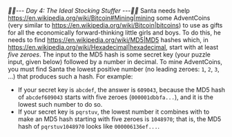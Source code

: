 *:calendar::calendar:--- Day 4: The Ideal Stocking Stuffer ---:calendar::calendar:*
Santa needs help <https://en.wikipedia.org/wiki/Bitcoin#Mining|mining> some AdventCoins (very similar to <https://en.wikipedia.org/wiki/Bitcoin|bitcoins>) to use as gifts for all the economically forward-thinking little girls and boys.
To do this, he needs to find <https://en.wikipedia.org/wiki/MD5|MD5> hashes which, in <https://en.wikipedia.org/wiki/Hexadecimal|hexadecimal>, start with at least *five zeroes*.  The input to the MD5 hash is some secret key (your puzzle input, given below) followed by a number in decimal. To mine AdventCoins, you must find Santa the lowest positive number (no leading zeroes: `1`, `2`, `3`, ...) that produces such a hash.
For example:

- If your secret key is `abcdef`, the answer is `609043`, because the MD5 hash of `abcdef609043` starts with five zeroes (`000001dbbfa...`), and it is the lowest such number to do so.
- If your secret key is `pqrstuv`, the lowest number it combines with to make an MD5 hash starting with five zeroes is `1048970`; that is, the MD5 hash of `pqrstuv1048970` looks like `000006136ef...`.
